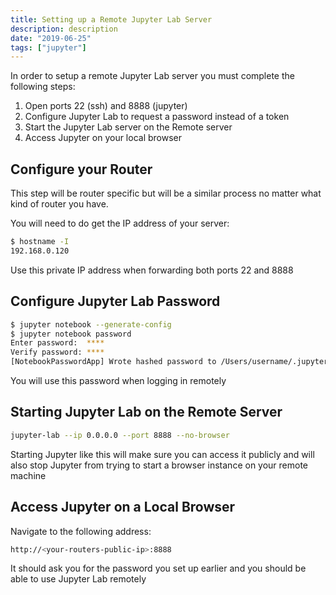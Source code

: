 ```yaml
---
title: Setting up a Remote Jupyter Lab Server
description: description
date: "2019-06-25"
tags: ["jupyter"]
---
```


In order to setup a remote Jupyter Lab server you must complete the following steps:

1. Open ports 22 (ssh) and 8888 (jupyter)
2. Configure Jupyter Lab to request a password instead of a token 
3. Start the Jupyter Lab server on the Remote server
4. Access Jupyter on your local browser

## Configure your Router

This step will be router specific but will be a similar process no matter what kind of router you have.

You will need to do get the IP address of your server:

```bash
$ hostname -I
192.168.0.120
```

Use this private IP address when forwarding both ports 22 and 8888

## Configure Jupyter Lab Password

```bash
$ jupyter notebook --generate-config
$ jupyter notebook password
Enter password:  ****
Verify password: ****
[NotebookPasswordApp] Wrote hashed password to /Users/username/.jupyter/jupyter_notebook_config.json
```

You will use this password when logging in remotely

## Starting Jupyter Lab on the Remote Server

```bash
jupyter-lab --ip 0.0.0.0 --port 8888 --no-browser
```

Starting Jupyter like this will make sure you can access it publicly and will also stop Jupyter from trying to start a browser instance on your remote machine

## Access Jupyter on a Local Browser

Navigate to the following address:

```bash
http://<your-routers-public-ip>:8888
```

It should ask you for the password you set up earlier and you should be able to use Jupyter Lab remotely